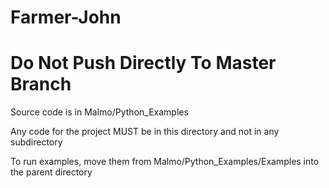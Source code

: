 # Farmer-John

# Do Not Push Directly To Master Branch

Source code is in Malmo/Python_Examples

Any code for the project MUST be in this directory and not in any subdirectory

To run examples, move them from Malmo/Python_Examples/Examples into the parent directory

